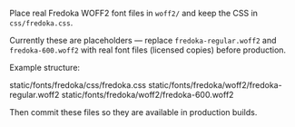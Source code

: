 Place real Fredoka WOFF2 font files in `woff2/` and keep the CSS in `css/fredoka.css`.

Currently these are placeholders — replace `fredoka-regular.woff2` and `fredoka-600.woff2` with real font files (licensed copies) before production.

Example structure:

static/fonts/fredoka/css/fredoka.css
static/fonts/fredoka/woff2/fredoka-regular.woff2
static/fonts/fredoka/woff2/fredoka-600.woff2

Then commit these files so they are available in production builds.
